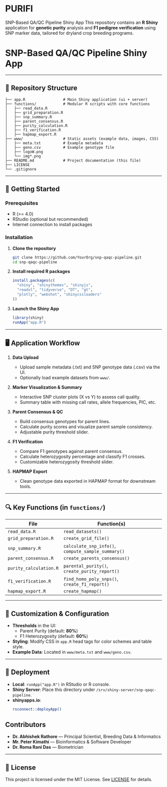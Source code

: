 # PURIFI
SNP-Based QA/QC Pipeline Shiny App
This repository contains an **R Shiny** application for **genetic purity** analysis and **F1 pedigree verification** using SNP marker data, tailored for dryland crop breeding programs.

# SNP-Based QA/QC Pipeline Shiny App

---

## 📁 Repository Structure

```text
├── app.R                 # Main Shiny application (ui + server)
├── functions/            # Modular R scripts with core functions
│   ├── read_data.R
│   ├── grid_preparation.R
│   ├── snp_summary.R
│   ├── parent_consensus.R
│   ├── purity_calculation.R
│   ├── f1_verification.R
│   ├── hapmap_export.R
├── www/                  # Static assets (example data, images, CSS)
│   ├── meta.txt          # Example metadata
│   ├── geno.csv          # Example genotype file
│   ├── logoW.png
│   └── img*.png
├── README.md             # Project documentation (this file)
├── LICENSE
└── .gitignore
```

---

## 🚀 Getting Started

### Prerequisites

- R (>= 4.0)
- RStudio (optional but recommended)
- Internet connection to install packages

### Installation

1. **Clone the repository**
   ```bash
   git clone https://github.com/YourOrg/snp-qaqc-pipeline.git
   cd snp-qaqc-pipeline
   ```
2. **Install required R packages**
   ```r
   install.packages(c(
     "shiny", "shinythemes", "shinyjs", 
     "readxl", "tidyverse", "DT", "gt", 
     "plotly", "webshot", "shinycssloaders"
   ))
   ```
3. **Launch the Shiny App**
   ```r
   library(shiny)
   runApp("app.R")
   ```

---

## 🖥️ Application Workflow

1. **Data Upload**

   - Upload sample metadata (.txt) and SNP genotype data (.csv) via the UI.
   - Optionally load example datasets from `www/`.

2. **Marker Visualization & Summary**

   - Interactive SNP cluster plots (X vs Y) to assess call quality.
   - Summary table with missing call rates, allele frequencies, PIC, etc.

3. **Parent Consensus & QC**

   - Build consensus genotypes for parent lines.
   - Calculate purity scores and visualize parent sample consistency.
   - Adjustable purity threshold slider.

4. **F1 Verification**

   - Compare F1 genotypes against parent consensus.
   - Calculate heterozygosity percentage and classify F1 crosses.
   - Customizable heterozygosity threshold slider.

5. **HAPMAP Export**

   - Clean genotype data exported in HAPMAP format for downstream tools.

---

## 🔍 Key Functions (in `functions/`)

| File                   | Function(s)                                        |
| ---------------------- | -------------------------------------------------- |
| `read_data.R`          | `read_datasets()`                                  |
| `grid_preparation.R`   | `create_grid_file()`                               |
| `snp_summary.R`        | `calculate_snp_info()`, `compute_sample_summary()` |
| `parent_consensus.R`   | `create_parents_consensus()`                       |
| `purity_calculation.R` | `parental_purity()`, `create_purity_report()`      |
| `f1_verification.R`    | `find_homo_poly_snps()`, `create_f1_report()`      |
| `hapmap_export.R`      | `create_hapmap()`                                  |

---

## 🎨 Customization & Configuration

- **Thresholds** in the UI:
  - Parent Purity (default: **80%**)
  - F1 Heterozygosity (default: **60%**)
- **Styling**: Modify CSS in `app.R` head tags for color schemes and table style.
- **Example Data**: Located in `www/meta.txt` and `www/geno.csv`.

---

## 🚧 Deployment

- **Local**: `runApp("app.R")` in RStudio or R console.
- **Shiny Server**: Place this directory under `/srv/shiny-server/snp-qaqc-pipeline`.
- **shinyapps.io**:
  ```bash
  rsconnect::deployApp()
  ```

## Contributors

- **Dr. Abhishek Rathore** — Principal Scientist, Breeding Data & Informatics
- **Mr. Peter Kimathi** — Bioinformatics & Software Developer
- **Dr. Roma Rani Das** — Biometrician

---

## 📄 License

This project is licensed under the MIT License. See [LICENSE](LICENSE) for details.

